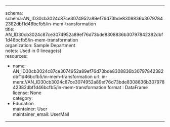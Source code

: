 


---  
schema: schema:AN_ID30cb3024c87ce3074952a89ef76d73bde8308836b30797842382dbf1d46bcfb5/in-mem-transformation  
title: AN_ID30cb3024c87ce3074952a89ef76d73bde8308836b30797842382dbf1d46bcfb5/in-mem-transformation  
organization: Sample Department  
notes: Used in 0 lineage(s)  
resources:  
  - name: AN_ID30cb3024c87ce3074952a89ef76d73bde8308836b30797842382dbf1d46bcfb5/in-mem-transformation 
    url: in-mem://AN_ID30cb3024c87ce3074952a89ef76d73bde8308836b30797842382dbf1d46bcfb5/in-mem-transformation 
    format : DataFrame  
license: None  
category:
  - Education  
maintainer: User  
maintainer_email: UserMail  
---